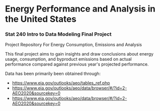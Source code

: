 # Energy Performance and Analysis in the United States
### Stat 240 Intro to Data Modeling Final Project

Project Repository For Energy Consumption, Emissions and Analysis

This final project aims to gain insights and draw conclusions about energy usage, consumption, and byproduct emissions based on actual performance compared against previous year's projected performance.

Data has been primarily been obtained through:
* https://www.eia.gov/outlooks/aeo/tables_ref.php
* https://www.eia.gov/outlooks/aeo/data/browser/#/?id=2-AEO2020&sourcekey=0
* https://www.eia.gov/outlooks/aeo/data/browser/#/?id=2-AEO2020&sourcekey=0
